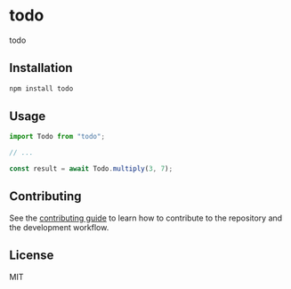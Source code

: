 # todo

todo

## Installation

```sh
npm install todo
```

## Usage

```js
import Todo from "todo";

// ...

const result = await Todo.multiply(3, 7);
```

## Contributing

See the [contributing guide](CONTRIBUTING.md) to learn how to contribute to the repository and the development workflow.

## License

MIT
